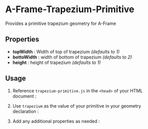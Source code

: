 # A-Frame-Trapezium-Primitive
Provides a primitive trapezium geometry for A-Frame

## Properties

* **topWidth** : Width of top of trapezium *(defaults to 1)*
* **bottoWidth** : width of bottom of trapezium *(defaults to 2)*
* **height** : height of trapezium *(defaults to 1)*


## Usage

1. Reference `trapezium-primitive.js` in the `<head>` of your HTML document :

    <script src="js/trapezium-primitive.js"></script>

2. Use `trapezium` as the value of your primitive in your geometry declaration :

    <a-entity 
        geometry="primitive: trapezium">
    </a-entity>

3. Add any additional properties as needed :

    <a-entity 
        geometry="primitive: trapezium; height: 2; topWidth: 7; bottomWidth: 4">
    </a-entity>    				
